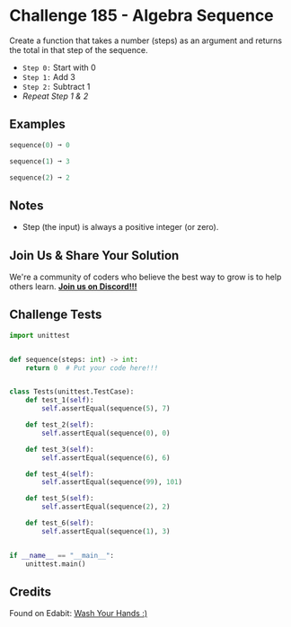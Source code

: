 # Challenge 185 - Algebra Sequence

Create a function that takes a number (steps) as an argument and returns the total in that step of the sequence.

- `Step 0:` Start with 0
- `Step 1:` Add 3
- `Step 2:` Subtract 1
- *Repeat Step 1 & 2*

## Examples
```python
sequence(0) ➞ 0

sequence(1) ➞ 3

sequence(2) ➞ 2
```
## Notes

- Step (the input) is always a positive integer (or zero).

## Join Us & Share Your Solution

We're a community of coders who believe the best way to grow is to help others learn. **[Join us on Discord!!!](https://discord.gg/sfHykntuGy)**

## Challenge Tests
```py
import unittest


def sequence(steps: int) -> int:
    return 0  # Put your code here!!!


class Tests(unittest.TestCase):
    def test_1(self):
        self.assertEqual(sequence(5), 7)

    def test_2(self):
        self.assertEqual(sequence(0), 0)

    def test_3(self):
        self.assertEqual(sequence(6), 6)

    def test_4(self):
        self.assertEqual(sequence(99), 101)

    def test_5(self):
        self.assertEqual(sequence(2), 2)

    def test_6(self):
        self.assertEqual(sequence(1), 3)


if __name__ == "__main__":
    unittest.main()
```
## Credits

Found on Edabit: [Wash Your Hands :)](https://edabit.com/challenge/7RPtGySfZLkEHB8ac)
